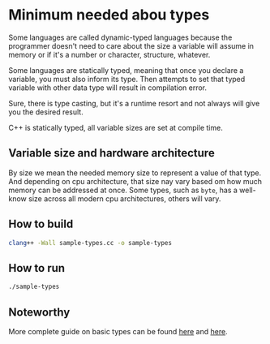 # Minimum needed abou types

Some languages are called dynamic-typed languages because the programmer doesn't
need to care about the size a variable will assume in memory or if it's a number
or character, structure, whatever.

Some languages are statically typed, meaning that once you declare a variable,
you must also inform its type. Then attempts to set that typed variable with
other data type will result in compilation error.

Sure, there is type casting, but it's a runtime resort and not always will give
you the desired result.

C++ is statically typed, all variable sizes are set at compile time.

## Variable size and hardware architecture

By size we mean the needed memory size to represent a value of that type. And
depending on cpu architecture, that size nay vary based om how much memory can
be addressed at once. Some types, such as `byte`, has a well-know size across
all modern cpu architectures, others will vary.

## How to build

```bash
clang++ -Wall sample-types.cc -o sample-types
```

## How to run

```bash
./sample-types
```

## Noteworthy

More complete guide on basic types can be found [here][ctypes] and
[here][cpptypes].

[ctypes]: https://en.cppreference.com/w/c/language/type
[cpptypes]: https://en.cppreference.com/w/cpp/language/type
